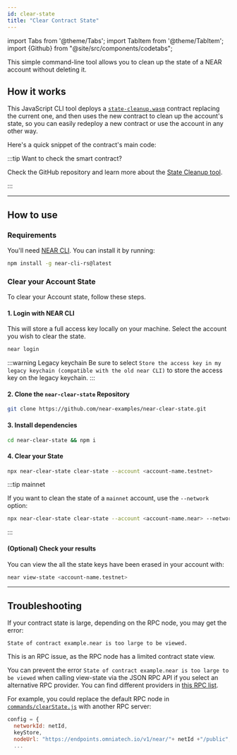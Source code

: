 ```yaml
---
id: clear-state
title: "Clear Contract State"
---
```

import Tabs from '@theme/Tabs';
import TabItem from '@theme/TabItem';
import {Github} from "@site/src/components/codetabs";


This simple command-line tool allows you to clean up the state of a NEAR account without deleting it.

## How it works

This JavaScript CLI tool deploys a [`state-cleanup.wasm`](https://github.com/near-examples/near-clear-state/blob/main/contractWasm/state_cleanup.wasm) contract replacing the current one, and then uses the new contract to clean up the account's state, so you can easily redeploy a new contract or use the account in any other way.

Here's a quick snippet of the contract's main code:

<Github language="rust" url="https://github.com/near-examples/near-clear-state/blob/main/state-cleanup/src/lib.rs" start="21" end="24" />

:::tip Want to check the smart contract?

Check the GitHub repository and learn more about the [State Cleanup tool](https://github.com/near-examples/near-clear-state).

<!-- https://github.com/nameskyteam/state-cleanup -->

:::


---

## How to use


### Requirements

You'll need [NEAR CLI](cli.md). You can install it by running:

```bash
npm install -g near-cli-rs@latest
```

### Clear your Account State

To clear your Account state, follow these steps.

#### 1. Login with NEAR CLI

This will store a full access key locally on your machine.
Select the account you wish to clear the state.

```bash
near login
```

:::warning Legacy keychain
Be sure to select `Store the access key in my legacy keychain (compatible with the old near CLI)` to store the access key on the legacy keychain.
:::

#### 2. Clone the `near-clear-state` Repository

```sh
git clone https://github.com/near-examples/near-clear-state.git
```

#### 3. Install dependencies

```bash
cd near-clear-state && npm i
```

#### 4. Clear your State

```bash
npx near-clear-state clear-state --account <account-name.testnet>
```

:::tip mainnet

If you want to clean the state of a `mainnet` account, use the `--network` option:

```sh
npx near-clear-state clear-state --account <account-name.near> --network mainnet
```

:::

#### (Optional) Check your results

You can view the all the state keys have been erased in your account with:

```bash
near view-state <account-name.testnet>
```

---

## Troubleshooting

If your contract state is large, depending on the RPC node, you may get the error:

```
State of contract example.near is too large to be viewed.
```

This is an RPC issue, as the RPC node has a limited contract state view.

You can prevent the error `State of contract example.near is too large to be viewed` when calling view-state via the JSON RPC API if you select an alternative RPC provider. You can find different providers in [this RPC list](../5.api/rpc/providers.md).

<Github language="javascript" url="https://github.com/near-examples/near-clear-state/blob/main/commands/clearState.js" start="22" end="30" />

For example, you could replace the default RPC node in [`commands/clearState.js`](https://github.com/near-examples/near-clear-state/blob/main/commands/clearState.js) with another RPC server:

```js
config = {
  networkId: netId,
  keyStore,
  nodeUrl: "https://endpoints.omniatech.io/v1/near/"+ netId +"/public",
  ...
```
